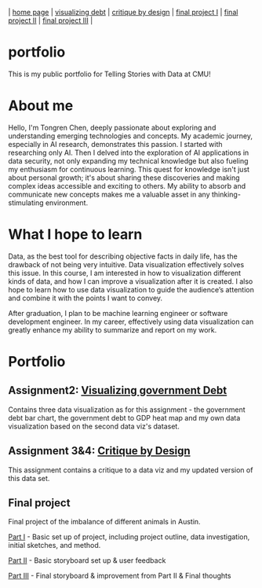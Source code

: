 | [home page](https://ttony0.github.io/portfolio/) | [visualizing debt](visualizing-government-debt) | [critique by design](critique-by-design) | [final project I](final-project-1) | [final project II](final-project-2) | [final project III](final-project-3) |

# portfolio
This is my public portfolio for Telling Stories with Data at CMU!

# About me
Hello, I'm Tongren Chen, deeply passionate about exploring and understanding emerging technologies and concepts. My academic journey, especially in AI research, demonstrates this passion. I started with researching only AI. Then I delved into the exploration of AI applications in data security, not only expanding my technical knowledge but also fueling my enthusiasm for continuous learning. This quest for knowledge isn't just about personal growth; it's about sharing these discoveries and making complex ideas accessible and exciting to others. My ability to absorb and communicate new concepts makes me a valuable asset in any thinking-stimulating environment.

# What I hope to learn
Data, as the best tool for describing objective facts in daily life, has the drawback of not being very intuitive. Data visualization effectively solves this issue. In this course, I am interested in how to visualization different kinds of data, and how I can improve a visualization after it is created. I also hope to learn how to use data visualization to guide the audience’s attention and combine it with the points I want to convey.

After graduation, I plan to be machine learning engineer or software development engineer. In my career, effectively using data visualization can greatly enhance my ability to summarize and report on my work.

# Portfolio

## Assignment2: [Visualizing government Debt](visualizing-government-debt)

Contains three data visualization as for this assignment - the government debt bar chart, the government debt to GDP heat map and my own data visualization based on the second data viz's dataset.

## Assignment 3&4: [Critique by Design](critique-by-design)

This assignment contains a critique to a data viz and my updated version of this data set.
 

## Final project

Final project of the imbalance of different animals in Austin.

[Part I](final-project-1) - Basic set up of project, including project outline, data investigation, initial sketches, and method.

[Part II](final-project-2) - Basic storyboard set up & user feedback

[Part III](final-project-3) - Final storyboard & improvement from Part II & Final thoughts
